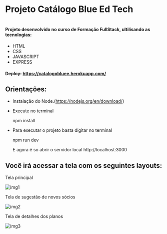 <h1>Projeto Catálogo Blue Ed Tech<h1>
 
#### Projeto desenvolvido no curso de Formação FullStack, ultilisando as tecnologias:
+ HTML
+ CSS
+ JAVASCRIPT
+ EXPRESS

#### Deploy: https://catalogobluee.herokuapp.com/
  
## Orientações:
  
+ Instalação do Node.(https://nodejs.org/en/download/)
+ Execute no terminal


  npm install

+ Para executar o projeto basta digitar no terminal
  

  npm run dev


  E agora é so abrir o servidor local http://localhost:3000

  
## Você irá acessar a tela com os seguintes layouts:
 
Tela principal
  
  ![img1](https://user-images.githubusercontent.com/56590620/172516476-d2b33388-5df6-46f0-8e2f-3038a2becbb7.png)



Tela de sugestão de novos sócios
  
  ![img2](https://user-images.githubusercontent.com/56590620/172516517-ed4e5184-73a2-4223-8726-06a8770e8cf5.png)

Tela de detalhes dos planos
  
  ![img3](https://user-images.githubusercontent.com/56590620/172516565-42de1570-99db-4508-8614-eacc7b4feb8a.png)
